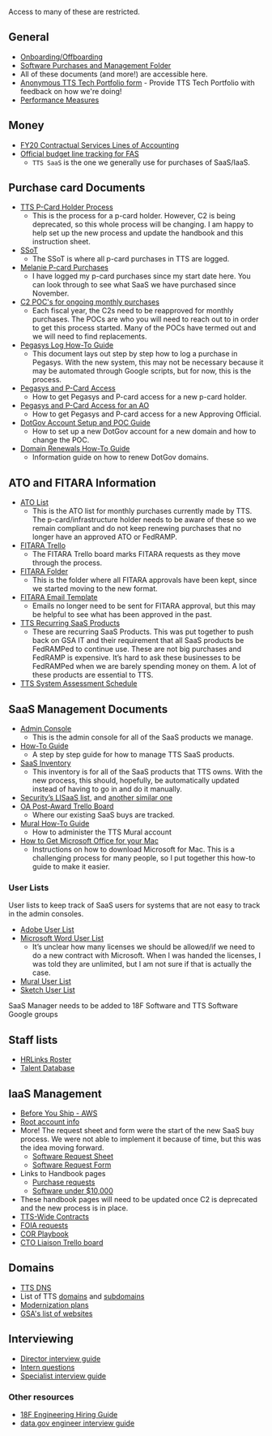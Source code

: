 Access to many of these are restricted.

## General

- [Onboarding/Offboarding](https://docs.google.com/document/d/1kF41y1AbVCkdXE5XStuthOM-1VIA48UimN9W3E9Jk68/edit)
- [Software Purchases and Management Folder](https://drive.google.com/drive/folders/1R2TAsyc3fXnKdJZeB-1uKDxRIq1ta_4p)
- All of these documents (and more!) are accessible here.
- [Anonymous TTS Tech Portfolio form](https://docs.google.com/forms/d/1xVyoXvWjcoY9UsHgogMSVxSuOm1SEFEzYfGIuZMsJGA/edit) - Provide TTS Tech Portfolio with feedback on how we're doing!
- [Performance Measures](https://drive.google.com/drive/folders/1JRexKanRWjMRp9OoLkXOdgmqDMGXDPOJ)

## Money

- [FY20 Contractual Services Lines of Accounting](https://docs.google.com/spreadsheets/d/1P_OfocNGGDq9Mivl3yc8DmjMN_AXqSmFRs74m3Ue8Ww/edit?ts=5db9bddd#gid=1655384448)
- [Official budget line tracking for FAS](https://docs.google.com/spreadsheets/d/1m9IWexQQ-PhGsyxrP6JZjGFJl59Q6-8gfoe6kgB1oUU/edit#gid=43404947)
  - `TTS SaaS` is the one we generally use for purchases of SaaS/IaaS.

## Purchase card Documents

- [TTS P-Card Holder Process](https://docs.google.com/document/d/1LxkTsQPA4v4ZpJNpJcnSBX07WVxQQwfVtXKx236EfEU/edit#heading=h.r8batkq4e5mr)
  - This is the process for a p-card holder. However, C2 is being deprecated, so this whole process will be changing. I am happy to help set up the new process and update the handbook and this instruction sheet.
- [SSoT](https://docs.google.com/spreadsheets/d/1DZNfdF48bm6ilVWN8E6yK0_FuayAdkp-cZUXfVZf3NM/edit#gid=2005242281)
  - The SSoT is where all p-card purchases in TTS are logged.
- [Melanie P-card Purchases](https://docs.google.com/spreadsheets/d/1e0QOx1LviyBOQy83GrBGx3KZV34JDO-nHgyKBtW04ag/edit#gid=1458412487)
  - I have logged my p-card purchases since my start date here. You can look through to see what SaaS we have purchased since November.
- [C2 POC's for ongoing monthly purchases](https://docs.google.com/document/d/1pTiexgyZST-myAKL4Ywb3nyjkG4MrSR2vU_D3WY9dVg/edit#heading=h.inm3pid89mel)
  - Each fiscal year, the C2s need to be reapproved for monthly purchases. The POCs are who you will need to reach out to in order to get this process started. Many of the POCs have termed out and we will need to find replacements.
- [Pegasys Log How-To Guide](https://docs.google.com/document/d/1r_84e_PwTKaB6E2d4M528xt88WzyS6VnCDUyV4QiogU/edit#heading=h.5lrozuz1qry4)
  - This document lays out step by step how to log a purchase in Pegasys. With the new system, this may not be necessary because it may be automated through Google scripts, but for now, this is the process.
- [Pegasys and P-Card Access](https://docs.google.com/document/d/1JaXaDMioAgfRMncj-n3henCAF8igmJkCQfcP5-Y9F1U/edit#heading=h.8o69jyg6n7f7)
  - How to get Pegasys and P-card access for a new p-card holder.
- [Pegasys and P-Card Access for an AO](https://docs.google.com/document/d/1gPleE1Kp3oYc_3DVhkL_t__S_0Oo7W3nYIF97_Za3Tg/edit#heading=h.8o69jyg6n7f7)
  - How to get Pegasys and P-card access for a new Approving Official.
- [DotGov Account Setup and POC Guide](https://docs.google.com/document/d/1EZxn9sWGOtrxXt2HvL88wvJaj9yIyTkiSH21IxnCy3w/edit)
  - How to set up a new DotGov account for a new domain and how to change the POC.
- [Domain Renewals How-To Guide](https://docs.google.com/document/d/1d4Z2Xbkt5jm6XXnkhi1GSEmtBeoyBvcouzLGBnF8VxA/edit)
  - Information guide on how to renew DotGov domains.

## ATO and FITARA Information

- [ATO List](https://docs.google.com/document/d/1HuBB6KUJsfGMPBrinB7NQ9NjslhGxLJZa6ZfxeCXJGM/edit#heading=h.frw7bxqjgcsb)
  - This is the ATO list for monthly purchases currently made by TTS. The p-card/infrastructure holder needs to be aware of these so we remain compliant and do not keep renewing purchases that no longer have an approved ATO or FedRAMP.
- [FITARA Trello](https://trello.com/b/KklMfNO0/gsa-it-fitara)
  - The FITARA Trello board marks FITARA requests as they move through the process.
- [FITARA Folder](https://drive.google.com/drive/folders/1e1xM6dUSuQ7KguY8av0dcZXgGTuKSxQV)
  - This is the folder where all FITARA approvals have been kept, since we started moving to the new format.
- [FITARA Email Template](https://docs.google.com/document/d/16tzuL9_4Kj4YuW8G4oTAZuzkzZnf25PRa0H5jQjfKjc/edit#heading=h.oj4ztzuqdlog)
  - Emails no longer need to be sent for FITARA approval, but this may be helpful to see what has been approved in the past.
- [TTS Recurring SaaS Products](https://docs.google.com/spreadsheets/d/11ZvHF9AEkioThtC-btop4BaSz9NQ9bw28bUoAJWSQQ0/edit?usp=drive_web&ouid=114063255069137490946)
  - These are recurring SaaS Products. This was put together to push back on GSA IT and their requirement that all SaaS products be FedRAMPed to continue use. These are not big purchases and FedRAMP is expensive. It’s hard to ask these businesses to be FedRAMPed when we are barely spending money on them. A lot of these products are essential to TTS.
- [TTS System Assessment Schedule](https://docs.google.com/spreadsheets/d/19wyA91KhGoZvnAA0fihC0WF_mU79YLRTHzDd-Frs8Qs/edit#gid=0)

## SaaS Management Documents

- [Admin Console](https://docs.google.com/document/d/18Htav6TIgasBvvSroI8H_sQXxnvMlra2k9iabBwQYUs/edit?ts=5bedd273#heading=h.283ptjn7sg9m)
  - This is the admin console for all of the SaaS products we manage.
- [How-To Guide](https://docs.google.com/document/d/1_Stg_lgH1L8Fv458omtfUHhDMuQk0tM4gzpd8sShwt0/edit?ts=5bedd260#heading=h.b2ws3dhffmsr)
  - A step by step guide for how to manage TTS SaaS products.
- [SaaS Inventory](https://docs.google.com/document/d/1_Stg_lgH1L8Fv458omtfUHhDMuQk0tM4gzpd8sShwt0/edit?ts=5bedd260#heading=h.b2ws3dhffmsr)
  - This inventory is for all of the SaaS products that TTS owns. With the new process, this should, hopefully, be automatically updated instead of having to go in and do it manually.
- [Security’s LISaaS list](https://docs.google.com/spreadsheets/d/1MPMrCWfLX5CTVVI8hysUK8DFEKGgGw2L2W-T1jat4LM/edit#gid=0), and [another similar one](https://docs.google.com/spreadsheets/d/1u6Mmo7K4aZMZFbwhnymnJ9h4vrra_OBIpfpd3mQYQFg/edit?ts=5e1dff2c#gid=0)
- [OA Post-Award Trello Board](https://trello.com/b/E6jsnfRZ/tts-oa-post-award-management)
  - Where our existing SaaS buys are tracked.
- [Mural How-To Guide](https://docs.google.com/document/d/1VCxeilrxP-8wiX75DHcuVPBE3RgsODKJ-u5urGs-eaI/edit)
  - How to administer the TTS Mural account
- [How to Get Microsoft Office for your Mac](https://docs.google.com/document/d/1ca1Ka0R9XBaxRhpagGUKPgVzO589_bx89GWMogQintM/edit#heading=h.w041you98w54)
  - Instructions on how to download Microsoft for Mac. This is a challenging process for many people, so I put together this how-to guide to make it easier.

### User Lists

User lists to keep track of SaaS users for systems that are not easy to track in the admin consoles.

- [Adobe User List](https://docs.google.com/spreadsheets/d/1xekApmAkp2xtBzck92X03nA4GMNJykrFmjdI4cvld58/edit#gid=573821992)
- [Microsoft Word User List](https://docs.google.com/spreadsheets/d/1fhSTmoTmnkuPnFcpwAjcgJgZbaB5zaYN8y6UraFliuk/edit#gid=243236610)
  - It’s unclear how many licenses we should be allowed/if we need to do a new contract with Microsoft. When I was handed the licenses, I was told they are unlimited, but I am not sure if that is actually the case.
- [Mural User List](https://docs.google.com/spreadsheets/d/1DT_3_SDM8ezbaN3I0FnN3ZYVtJpgkyXqYkO54FcnBro/edit#gid=243236610)
- [Sketch User List](https://docs.google.com/spreadsheets/d/1SCkLr0GXgoeqmIMPLic8QnX1INkyoP1YCNp17Sarx9s/edit#gid=243236610)

SaaS Manager needs to be added to 18F Software and TTS Software Google groups

## Staff lists

- [HRLinks Roster](https://docs.google.com/spreadsheets/d/1tRzGxnI1E4soOkHsod5xd-XmO33cy0cKRx7LpSNAaF0/edit?usp=sharing)
- [Talent Database](https://docs.google.com/spreadsheets/d/16x18nV5jHwsBzw12b32PDxV6zQtFkzbaGV6W2uNhaUY/edit#gid=361159397)

## IaaS Management

- [Before You Ship - AWS](https://before-you-ship.18f.gov/infrastructure/aws/)
- [Root account info](https://docs.google.com/document/d/1FuUvGPG3VN1FZgRyIlPf9tZBrofvWB0SCuoIfNEOtfc/edit)
- More! The request sheet and form were the start of the new SaaS buy process. We were not able to implement it because of time, but this was the idea moving forward.
  - [Software Request Sheet](https://docs.google.com/spreadsheets/d/1FpYTjSLWzJrWsb8QtmG6Oakk0cv_iF8O0U4ih686Kr4/edit)
  - [Software Request Form](https://docs.google.com/forms/d/1Pk8hVrBrvFN41DKeLqOwWKykCHu3umqH7jFEHBbj-mE/edit)
- Links to Handbook pages
  - [Purchase requests](https://handbook.tts.gsa.gov/purchase-requests/)
  - [Software under \$10,000](https://handbook.tts.gsa.gov/software/)
- These handbook pages will need to be updated once C2 is deprecated and the new process is in place.
- [TTS-Wide Contracts](https://docs.google.com/spreadsheets/d/1ugJMb5lzwriP0e0Jkf2GMrxbBtjrsvQkSGUJZUA5e44/edit)
- [FOIA requests](https://docs.google.com/spreadsheets/d/16Nw0OQ4SXH95Vo47WEzf4M2JR3IpxU9DnrF4QIbJsg8/edit#gid=1047462376)
- [COR Playbook](https://docs.google.com/document/d/14xOFvIGwlG0Gbd52o1D4AyJ52RqzHpX91nfEYJKu5qQ/edit#)
- [CTO Liaison Trello board](https://trello.com/b/BFp37KQ6/gsa-cto-tts-liaison)

## Domains

- [TTS DNS](https://github.com/18F/dns)
- List of TTS [domains](https://docs.google.com/spreadsheets/d/12pfcEIEXaJTjIKex-3wnI89erIvgKf9B_XpGkDl6qsM/edit#gid=824448842) and [subdomains](https://docs.google.com/spreadsheets/d/12pfcEIEXaJTjIKex-3wnI89erIvgKf9B_XpGkDl6qsM/edit#gid=1884617968)
- [Modernization plans](https://docs.google.com/spreadsheets/d/1kxtHnxs2Us3OyPNOIyVQvWs5vUPcEhSaQHBIvSZmtzw/edit#gid=1884617968)
- [GSA's list of websites](https://docs.google.com/spreadsheets/d/1OBO6g7_OsVBv0vG8WSCI6L2FD_iRh3A7a_6eQWj2zLE/edit#gid=2013137748)

## Interviewing

- [Director interview guide](https://docs.google.com/document/d/1K9OYhN_nQ5823pkOoJN9gZ1SpzhGeZ0RxnM-1HShQ_g/edit)
- [Intern questions](https://docs.google.com/spreadsheets/d/1gfsc9PQ6Vv_vqFG9nxjHDAQVXOkgVDk4F-Z_574zFXE/edit#gid=407293530)
- [Specialist interview guide](https://docs.google.com/document/d/1rbRiYFcFiFO6vtPfA21nkURKgtkGtp2j9qe1mkWc9IA/edit)

### Other resources

- [18F Engineering Hiring Guide](https://eng-hiring.18f.gov/)
- [data.gov engineer interview guide](https://docs.google.com/document/d/1v2sWrH3wFIJdACFQPcJKFcgjCjaVX02YDHaoMGPR_Zo/edit)

